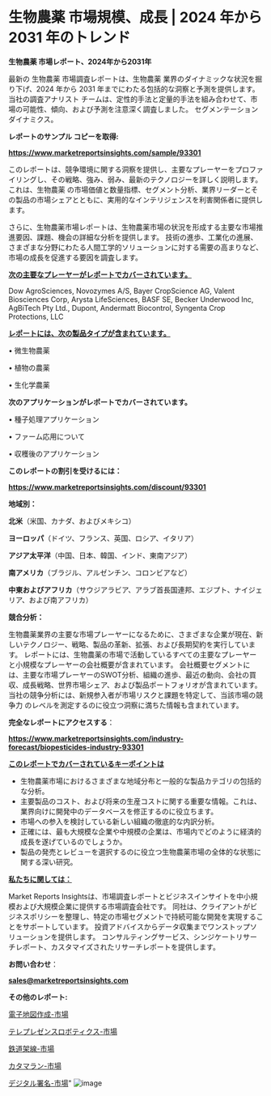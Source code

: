 # 生物農薬 市場規模、成長 | 2024 年から 2031 年のトレンド

<strong>生物農薬 市場レポート、2024年から2031年</strong>

最新の 生物農薬 市場調査レポートは、生物農薬 業界のダイナミックな状況を掘り下げ、2024 年から 2031 年までにわたる包括的な洞察と予測を提供します。当社の調査アナリスト チームは、定性的手法と定量的手法を組み合わせて、市場の可能性、傾向、および予測を注意深く調査しました。 セグメンテーションダイナミクス。



<strong>レポートのサンプル コピーを取得:</strong> <a href=https://www.marketreportsinsights.com/sample/93301>

<strong><u>https://www.marketreportsinsights.com/sample/93301</u></strong></a>

このレポートは、競争環境に関する洞察を提供し、主要なプレーヤーをプロファイリングし、その戦略、強み、弱み、最新のテクノロジーを詳しく説明します。 これは、生物農薬 の市場価値と数量指標、セグメント分析、業界リーダーとその製品の市場シェアとともに、実用的なインテリジェンスを利害関係者に提供します。

さらに、生物農薬市場レポートは、生物農薬市場の状況を形成する主要な市場推進要因、課題、機会の詳細な分析を提供します。 技術の進歩、工業化の進展、さまざまな分野にわたる人間工学的ソリューションに対する需要の高まりなど、市場の成長を促進する要因を調査します。



<strong><u>次の主要なプレーヤーがレポートでカバーされています。</u></strong>

Dow AgroSciences, Novozymes A/S, Bayer CropScience AG, Valent Biosciences Corp, Arysta LifeSciences, BASF SE, Becker Underwood Inc, AgBiTech Pty Ltd., Dupont, Andermatt Biocontrol, Syngenta Crop Protections, LLC



<strong><u><b>レポートには、次の製品タイプが含まれています。</b></u></strong>

• 微生物農薬

• 植物の農薬

• 生化学農薬



<strong><b>次のアプリケーションがレポートでカバーされています。</b></strong>

• 種子処理アプリケーション

• ファーム応用について

• 収穫後のアプリケーション



<strong><b>このレポートの割引を受けるには：</b></strong><a href=https://www.marketreportsinsights.com/discount/93301>

<strong><u>https://www.marketreportsinsights.com/discount/93301</u></strong></a>



<strong>地域別：</strong>



<strong>北米</strong>（米国、カナダ、およびメキシコ）



<strong>ヨーロッパ</strong>（ドイツ、フランス、英国、ロシア、イタリア）



<strong>アジア太平洋</strong>（中国、日本、韓国、インド、東南アジア）



<strong>南アメリカ</strong>（ブラジル、アルゼンチン、コロンビアなど）



<strong>中東およびアフリカ</strong>（サウジアラビア、アラブ首長国連邦、エジプト、ナイジェリア、および南アフリカ）



<strong>競合分析：</strong>

生物農薬業界の主要な市場プレーヤーになるために、さまざまな企業が現在、新しいテクノロジー、戦略、製品の革新、拡張、および長期契約を実行しています。 レポートには、生物農薬の市場で活動しているすべての主要なプレーヤーと小規模なプレーヤーの会社概要が含まれています。 会社概要セグメントには、主要な市場プレーヤーのSWOT分析、組織の進歩、最近の動向、会社の買収、成長戦略、世界市場シェア、および製品ポートフォリオが含まれています。 当社の競争分析には、新規参入者が市場リスクと課題を特定して、当該市場の競争力 のレベルを測定するのに役立つ洞察に満ちた情報も含まれています。



<strong>完全なレポートにアクセスする</strong>：

<a href=https://www.marketreportsinsights.com/industry-forecast/biopesticides-industry-93301>

<strong><u>https://www.marketreportsinsights.com/industry-forecast/biopesticides-industry-93301</u></strong></a>



<strong><u><b>このレポートでカバーされているキーポイントは</b></u></strong>
<ul>
  <li>生物農薬市場におけるさまざまな地域分布と一般的な製品カテゴリの包括的な分析。</li>
  <li>主要製品のコスト、および将来の生産コストに関する重要な情報。これは、業界向けに開発中のデータベースを修正するのに役立ちます。</li>
  <li>市場への参入を検討している新しい組織の徹底的な内訳分析。</li>
  <li>正確には、最も大規模な企業や中規模の企業は、市場内でどのように経済的成長を遂げているのでしょうか。</li>
  <li>製品の発売とレビューを選択するのに役立つ生物農薬市場の全体的な状態に関する深い研究。</li>
</ul>


<strong><u><b>私たちに関しては：</b></u></strong>

Market Reports Insightsは、市場調査レポートとビジネスインサイトを中小規模および大規模企業に提供する市場調査会社です。 同社は、クライアントがビジネスポリシーを整理し、特定の市場セグメントで持続可能な開発を実現することをサポートしています。 投資アドバイスからデータ収集までワンストップソリューションを提供します。 コンサルティングサービス、シンジケートリサーチレポート、カスタマイズされたリサーチレポートを提供します。



<strong><b>お問い合わせ</b></strong>：

<a href=mailto:sales@marketreportsinsights.com>

<strong><u>sales@marketreportsinsights.com</u></strong></a>



<strong>その他のレポート:</strong>

<a href=https://www.linkedin.com/pulse/電子地図作成-市場-2023-推進要因と成長機会-2030-pr-news-hub-5xb9f/>電子地図作成-市場</a>

<a href=https://www.linkedin.com/pulse/テレプレゼンスロボティクス-市場-2023-年のダイナミクスとビジネストレンド-zdw4f/>テレプレゼンスロボティクス-市場</a>

<a href=https://www.linkedin.com/pulse/鉄道架線-市場-2023-総合分析と事業成長戦略-2030-pr-news-hub-3ektf/>鉄道架線-市場</a>

<a href=https://www.linkedin.com/pulse/カタマラン-市場-2023-総合分析と事業成長戦略-2030-analytics-achievers-24-analysis-n220c/>カタマラン-市場</a>

<a href=https://www.linkedin.com/pulse/デジタル署名-市場-2023-推進要因と成長機会-2030-consumer-connection-collective-360-jkmgf/>デジタル署名-市場</a>"
![image](https://github.com/gayatriri2/Market-Trends/assets/166717496/908141dc-a08a-4494-b34e-daa0c505d97f)
